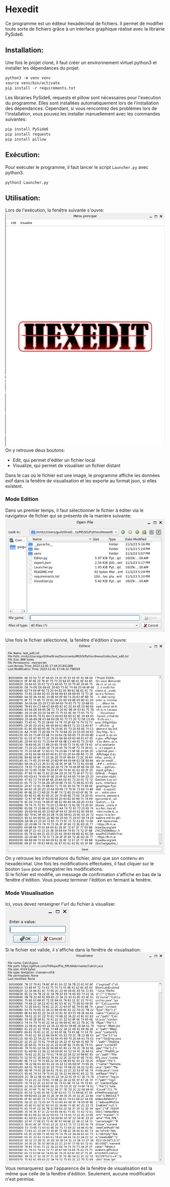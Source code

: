 # Hexedit
Ce programme est un éditeur hexadécimal de fichiers. Il permet de modifier toute sorte de fichiers grâce à un interface graphique réalisé avec la librairie PySide6.

## Installation:
Une fois le projet cloné, il faut créer un environnement virtuel python3 et installer les dépendances du projet.
```
python3 -m venv venv
source venv/bin/activate
pip install -r requirements.txt
```

Les librairies PySide6, requests et pillow sont nécessaires pour l'exécution du programme. Elles sont installées automatiquement lors de l'installation des dépendances. Cependant, si vous rencontrez des problèmes lors de l'installation, vous pouvez les installer manuellement avec les commandes suivantes:
```
pip install PySide6
pip install requests
pip install pillow
```

## Exécution:
Pour exécuter le programme, il faut lancer le script `Launcher.py` avec python3.
```
python3 Launcher.py
```

## Utilisation:
Lors de l'exécution, la fenêtre suivante s'ouvre:  
![menu](doc/menu.png)  
On y retrouve deux boutons:  
- Edit, qui permet d'éditer un fichier local
- Visualize, qui permet de visualiser un fichier distant

Dans le cas où le fichier est une image, le programme affiche les données exif dans la fenêtre de visualisation et les exporte au format json, si elles existent.

### Mode Edition
Dans un premier temps, il faut sélectionner le fichier à éditer via le navigateur de fichier qui se présente de la manière suivante:  
![browser](doc/browser.png)  

Une fois le fichier sélectionné, la fenêtre d'édition s'ouvre:
![editor](doc/editor.png)  
On y retrouve les informations du fichier, ainsi que son contenu en hexadécimal.
Une fois les modifications effectuées, il faut cliquer sur le bouton `Save` pour enregistrer les modifications.  
Si le fichier est modifié, un message de confirmation s'affiche en bas de la fenêtre d'édition. 
Vous pouvez terminer l'édition en fermant la fenêtre.  

### Mode Visualisation
Ici, vous devez renseigner l'url du fichier à visualiser.  
![url](doc/url.png)  
Si le fichier est valide, il s'affiche dans la fenêtre de visualisation:  
![visu](doc/visu.png)  
Vous remarquerez que l'apparence de la fenêtre de visualisation est la même que celle de la fenêtre d'édition. Seulement, aucune modification n'est permise.
